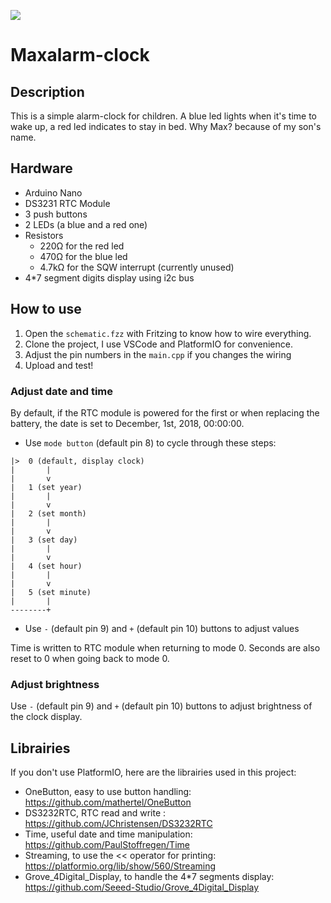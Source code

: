 ![](https://img.shields.io/gitlab/pipeline/6wheels/maxalarm-clock/master.svg?style=for-the-badge)

# Maxalarm-clock
## Description
This is a simple alarm-clock for children. A blue led lights when it's time to wake up, a red led indicates to stay in bed.
Why Max? because of my son's name.

## Hardware
- Arduino Nano
- DS3231 RTC Module
- 3 push buttons
- 2 LEDs (a blue and a red one)
- Resistors
  - 220Ω for the red led
  - 470Ω for the blue led
  - 4.7kΩ for the SQW interrupt (currently unused)
- 4*7 segment digits display using i2c bus

## How to use
1. Open the `schematic.fzz` with Fritzing to know how to wire everything.
2. Clone the project, I use VSCode and PlatformIO for convenience.
3. Adjust the pin numbers in the `main.cpp` if you changes the wiring
4. Upload and test!

### Adjust date and time
By default, if the RTC module is powered for the first or when replacing the battery, the date is set to December, 1st, 2018, 00:00:00.
- Use `mode button` (default pin 8) to cycle through these steps:
```
|>  0 (default, display clock)
|       |
|       v
|   1 (set year)
|       |
|       v
|   2 (set month)
|       |
|       v
|   3 (set day)
|       |
|       v
|   4 (set hour)
|       |
|       v
|   5 (set minute)
|       |
--------+
```
- Use `-` (default pin 9) and `+` (default pin 10) buttons to adjust values

Time is written to RTC module when returning to mode 0. Seconds are also reset to 0 when going back to mode 0.

### Adjust brightness
Use `-` (default pin 9) and `+` (default pin 10) buttons to adjust brightness of the clock display.

## Librairies
If you don't use PlatformIO, here are the librairies used in this project:
- OneButton, easy to use button handling: https://github.com/mathertel/OneButton
- DS3232RTC, RTC read and write : https://github.com/JChristensen/DS3232RTC
- Time, useful date and time manipulation: https://github.com/PaulStoffregen/Time
- Streaming, to use the << operator for printing: https://platformio.org/lib/show/560/Streaming
- Grove_4Digital_Display, to handle the 4*7 segments display: https://github.com/Seeed-Studio/Grove_4Digital_Display
